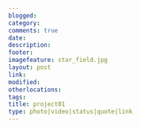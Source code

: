 ```yaml
---
blogged: 
category: 
comments: true
date: 
description: 
footer: 
imagefeature: star_field.jpg
layout: post
link: 
modified: 
otherlocations: 
tags: 
title: project01
type: photo|video|status|quote|link
---
```

<!--summary-->